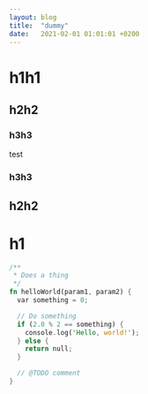 ```yaml
---
layout: blog
title:  "dummy"
date:   2021-02-01 01:01:01 +0200
---
```


# h1h1
## h2h2
### h3h3
test
### h3h3
## h2h2
# h1

```rust
/**
 * Does a thing
 */
fn helloWorld(param1, param2) {
  var something = 0;

  // Do something
  if (2.0 % 2 == something) {
    console.log('Hello, world!');
  } else {
    return null;
  }

  // @TODO comment
}


```